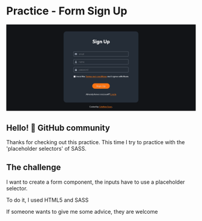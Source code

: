 # Practice - Form Sign Up

![Design preview for the Interactive rating component coding challenge](./design/desktop-preview.png)

## Hello! 👋 GitHub community

Thanks for checking out this practice. This time I try to practice with the 'placeholder selectors' of SASS.

## The challenge

I want to create a form component, the inputs have  to use a placeholder selector.

To do it, I used HTML5 and SASS

If someone wants to give me some advice, they are welcome